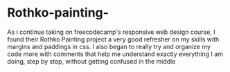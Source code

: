# Rothko-painting-

As i continue taking on freecodecamp's responsive web design course, I found their Rothko Painting project a very good refresher on my skills with margins and paddings in css.
I also began to really try and organize my code more with comments that help me understand exactly everything I am doing, step by step, without getting confused in the middle
